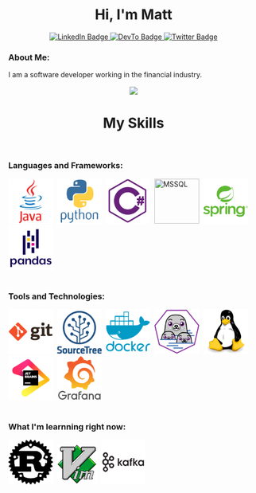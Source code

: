 <div align=center>
  <h1>Hi, I'm Matt</h1>
</div>

<div align=center>
  <div id="badges" >
    <a href="https://www.linkedin.com/in/matt-mcneive-875a20149/">
      <img src="https://img.shields.io/badge/LinkedIn-blue?style=for-the-badge&logo=linkedin&logoColor=white" alt="LinkedIn Badge"/>
    </a>
    <a href="https://dev.to/mattyice">
      <img src="https://img.shields.io/badge/dev.to-0A0A0A?style=for-the-badge&logo=devdotto&logoColor=white" alt="DevTo Badge"/>
    </a>
    <a href="https://twitter.com/mattm_024">
      <img src="https://img.shields.io/badge/Twitter-blue?style=for-the-badge&logo=twitter&logoColor=white" alt="Twitter Badge"/>
    </a>
  </div>
  <!--<img src="https://komarev.com/ghpvc/?username=m-mcneive&style=flat-square&color=tokyonight" alt=""/>-->
</div>
<div>
  <h3>About Me:</h3>
  <p>I am a software developer working in the financial industry.</p>
</div>


<div align=center>
  <a href="https://github.com/m-mcneive/github-readme-stats">
    <img align="center" src="https://github-readme-stats.vercel.app/api?username=m-mcneive&show_icons=true&theme=tokyonight" />
  </a>
</div>


<h1 align=center>My Skills</h1>
<br>
<h3>Languages and Frameworks:</h3>
<div>
  <img src="https://github.com/devicons/devicon/blob/master/icons/java/java-original-wordmark.svg" title="Java" alt="Java" width="90" height="90"/>&nbsp;
  <img src="https://github.com/devicons/devicon/blob/master/icons/python/python-original-wordmark.svg" title="Python" alt="Python" width="90" height="90"/>&nbsp;
  <img src="https://github.com/devicons/devicon/blob/master/icons/csharp/csharp-line.svg" title="CSharp" **alt="CSharp" width="90" height="90"/>&nbsp;
  <img src="https://www.svgrepo.com/show/303229/microsoft-sql-server-logo.svg" title="MSSQL" **alt="MSSQL" width="90" height="90"/>&nbsp;
  <img src="https://github.com/devicons/devicon/blob/master/icons/spring/spring-original-wordmark.svg" title="Spring" alt="Spring" width="90" height="90"/>&nbsp;
  <img src="https://github.com/devicons/devicon/blob/master/icons/pandas/pandas-original-wordmark.svg" title="Pandas" **alt="Pandas" width="90" height="90"/>&nbsp;

</div>

<br>
<h3>Tools and Technologies:</h3>
<div>
  <img src="https://github.com/devicons/devicon/blob/master/icons/git/git-original-wordmark.svg" title="Git" **alt="Git" width="90" height="90"/>&nbsp;
  <img src="https://github.com/devicons/devicon/blob/master/icons/sourcetree/sourcetree-original-wordmark.svg" title="SourceTree" **alt="SourceTree" width="90" height="90"/>&nbsp;
  <img src="https://github.com/devicons/devicon/blob/master/icons/docker/docker-plain-wordmark.svg" title="Docker" **alt="Docker" width="90" height="90"/>&nbsp;
  <img src="https://github.com/devicons/devicon/blob/master/icons/podman/podman-original.svg" title="Podman" **alt="Podman" width="90" height="90"/>&nbsp;
  <img src="https://github.com/devicons/devicon/blob/master/icons/linux/linux-original.svg" title="Linux" **alt="Linux" width="90" height="90"/>&nbsp;
  <img src="https://github.com/devicons/devicon/blob/master/icons/jetbrains/jetbrains-original.svg" title="Jetbrains" **alt="Jetbrains" width="90" height="90"/>&nbsp;
  <img src="https://github.com/devicons/devicon/blob/master/icons/grafana/grafana-original-wordmark.svg" title="Grafana" **alt="Grafana" width="90" height="90"/>&nbsp;
</div>
<br>
<h3>What I'm learnning right now:</h3>
<div>
  <img src="https://github.com/devicons/devicon/blob/master/icons/rust/rust-plain.svg" title="Rust" **alt="Rust" width="90" height="90"/>&nbsp;
  <img src="https://github.com/devicons/devicon/blob/master/icons/vim/vim-original.svg" title="Vim" **alt="Vim" width="80" height="80"/>&nbsp;
  <img src="https://github.com/devicons/devicon/blob/master/icons/apachekafka/apachekafka-original-wordmark.svg" title="Kafka" **alt="Kafka" width="90" height="90"/>&nbsp;
</div>









